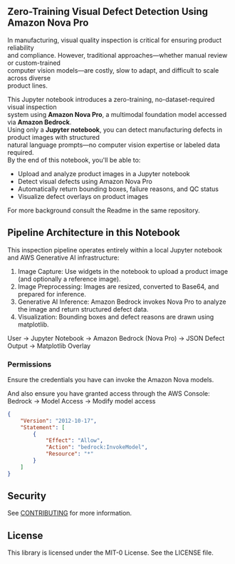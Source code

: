 ## Zero-Training Visual Defect Detection Using Amazon Nova Pro

In manufacturing, visual quality inspection is critical for ensuring product reliability<br/>
and compliance. However, traditional approaches—whether manual review or custom-trained<br/>
computer vision models—are costly, slow to adapt, and difficult to scale across diverse<br/>
product lines.

This Jupyter notebook introduces a zero-training, no-dataset-required visual inspection<br/>
system using **Amazon Nova Pro**, a multimodal foundation model accessed via **Amazon Bedrock**.<br/>
Using only a **Jupyter notebook**, you can detect manufacturing defects in product images with structured<br/>
natural language prompts—no computer vision expertise or labeled data required.<br/>
By the end of this notebook, you'll be able to:

* Upload and analyze product images in a Jupyter notebook
* Detect visual defects using Amazon Nova Pro
* Automatically return bounding boxes, failure reasons, and QC status
* Visualize defect overlays on product images

For more background consult the Readme in the same repository.

## Pipeline Architecture in this Notebook

This inspection pipeline operates entirely within a local Jupyter notebook and AWS Generative AI infrastructure:

1. Image Capture: Use widgets in the notebook to upload a product image (and optionally a reference image).
2. Image Preprocessing: Images are resized, converted to Base64, and prepared for inference.
3. Generative AI Inference: Amazon Bedrock invokes Nova Pro to analyze the image and return structured defect data.
4. Visualization: Bounding boxes and defect reasons are drawn using matplotlib.

User → Jupyter Notebook → Amazon Bedrock (Nova Pro) → JSON Defect Output → Matplotlib Overlay

### Permissions

Ensure the credentials you have can invoke the Amazon Nova models. 

And also ensure you have granted access through the AWS Console: <br/>
Bedrock → Model Access → Modify model access

```json
{
	"Version": "2012-10-17",
	"Statement": [
		{
			"Effect": "Allow",
			"Action": "bedrock:InvokeModel",
			"Resource": "*"
		}
	]
}
```

## Security

See [CONTRIBUTING](CONTRIBUTING.md#security-issue-notifications) for more information.

## License

This library is licensed under the MIT-0 License. See the LICENSE file.

